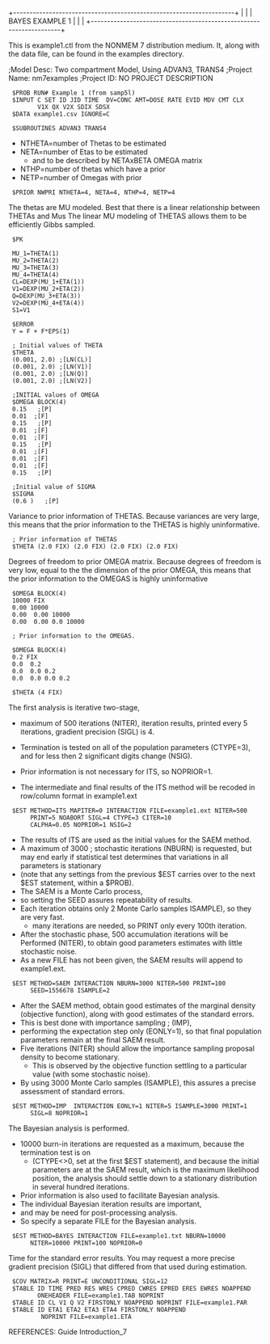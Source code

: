 


 +--------------------------------------------------------------------+
 |                                                                    |
 |                          BAYES EXAMPLE 1                           |
 |                                                                    |
 +--------------------------------------------------------------------+

 This is example1.ctl from the NONMEM 7 distribution medium.  It, along
 with the data file, can be found in the examples directory.

 ;Model Desc: Two compartment Model, Using ADVAN3, TRANS4
 ;Project Name: nm7examples
 ;Project ID: NO PROJECT DESCRIPTION

```
 $PROB RUN# Example 1 (from samp5l)
 $INPUT C SET ID JID TIME  DV=CONC AMT=DOSE RATE EVID MDV CMT CLX
        V1X QX V2X SDIX SDSX
 $DATA example1.csv IGNORE=C

 $SUBROUTINES ADVAN3 TRANS4
```

* NTHETA=number of Thetas to be estimated
* NETA=number of Etas to be estimated
    * and to be described by NETAxBETA OMEGA matrix
* NTHP=number of thetas which have a prior
* NETP=number of Omegas with prior

```
 $PRIOR NWPRI NTHETA=4, NETA=4, NTHP=4, NETP=4
```

The thetas are MU modeled. Best that there is a linear relationship between THETAs and Mus 
The linear MU modeling of THETAS allows them to be efficiently Gibbs sampled.


```
 $PK

 MU_1=THETA(1)
 MU_2=THETA(2)
 MU_3=THETA(3)
 MU_4=THETA(4)
 CL=DEXP(MU_1+ETA(1))
 V1=DEXP(MU_2+ETA(2))
 Q=DEXP(MU_3+ETA(3))
 V2=DEXP(MU_4+ETA(4))
 S1=V1

 $ERROR
 Y = F + F*EPS(1)

 ; Initial values of THETA
 $THETA
 (0.001, 2.0) ;[LN(CL)]
 (0.001, 2.0) ;[LN(V1)]
 (0.001, 2.0) ;[LN(Q)]
 (0.001, 2.0) ;[LN(V2)]

 ;INITIAL values of OMEGA
 $OMEGA BLOCK(4)
 0.15   ;[P]
 0.01  ;[F]
 0.15   ;[P]
 0.01  ;[F]
 0.01  ;[F]
 0.15   ;[P]
 0.01  ;[F]
 0.01  ;[F]
 0.01  ;[F]
 0.15   ;[P]

 ;Initial value of SIGMA
 $SIGMA
 (0.6 )   ;[P]
```

Variance to prior information of THETAS. Because variances are very large, this means that the prior
information to the THETAS is highly uninformative.

```
 ; Prior information of THETAS
 $THETA (2.0 FIX) (2.0 FIX) (2.0 FIX) (2.0 FIX)
```

Degrees of freedom to prior OMEGA matrix. Because degrees of freedom is very low, equal to the the
dimension of the prior OMEGA, this means that the  prior information to the OMEGAS is highly uninformative

```
 $OMEGA BLOCK(4)
 10000 FIX
 0.00 10000
 0.00  0.00 10000
 0.00  0.00 0.0 10000

 ; Prior information to the OMEGAS.

 $OMEGA BLOCK(4)
 0.2 FIX
 0.0  0.2
 0.0  0.0 0.2
 0.0  0.0 0.0 0.2
```

```
 $THETA (4 FIX)
```

The first analysis is iterative two-stage,

* maximum of 500 iterations (NITER), iteration results, printed every 5 iterations, 
gradient precision (SIGL) is 4.

* Termination is tested on all of the population parameters (CTYPE=3), 
and for less then 2 significant digits change (NSIG).

* Prior information is not necessary for ITS, so NOPRIOR=1.

* The intermediate and final results of the ITS method will be recoded in row/column format in example1.ext

```
 $EST METHOD=ITS MAPITER=0 INTERACTION FILE=example1.ext NITER=500
      PRINT=5 NOABORT SIGL=4 CTYPE=3 CITER=10
      CALPHA=0.05 NOPRIOR=1 NSIG=2
```

* The results of ITS are used as the initial values for the SAEM method. 
* A maximum of 3000 ; stochastic iterations (NBURN) is requested,
 but may end early if statistical test determines that variations in all parameters is stationary
* (note that any settings from the previous $EST carries over to the next $EST statement, within a $PROB).
* The SAEM is a Monte Carlo process,
* so setting the SEED assures repeatability of results.
* Each iteration obtains only 2 Monte Carlo samples ISAMPLE), so they are very fast.
    * many iterations are needed, so PRINT only every 100th iteration.
* After the stochastic phase, 500 accumulation iterations will be Performed (NITER), 
to obtain good parameters estimates with little stochastic noise.
* As a new FILE has not been given, the SAEM results will append to example1.ext.

```
 $EST METHOD=SAEM INTERACTION NBURN=3000 NITER=500 PRINT=100
      SEED=1556678 ISAMPLE=2
```

* After the SAEM method, obtain good estimates of the marginal density (objective function),
along with good estimates of the standard errors.
* This is best done with importance sampling ; (IMP),
* performing the expectation step only (EONLY=1), so that final population parameters 
remain at the final SAEM result.
* Five iterations (NITER) should allow the importance sampling proposal density to become stationary.
    * This is observed by the objective function settling to a particular value (with some stochastic noise).
* By using 3000 Monte Carlo samples (ISAMPLE), this assures a precise assessment of standard errors.

```
 $EST METHOD=IMP  INTERACTION EONLY=1 NITER=5 ISAMPLE=3000 PRINT=1
      SIGL=8 NOPRIOR=1
```

The Bayesian analysis is performed.

* 10000 burn-in iterations are requested as a maximum, because the termination test is on 
    * (CTYPE<>0, set at the first $EST statement), and because the initial parameters are at
the SAEM result, which is the maximum likelihood position, the analysis should settle down to a 
stationary distribution in several hundred iterations.
* Prior information is also used to facilitate Bayesian analysis.
* The individual Bayesian iteration results are important,
* and may be need for post-processing analysis.
* So specify a separate FILE for the Bayesian analysis.

```
 $EST METHOD=BAYES INTERACTION FILE=example1.txt NBURN=10000
      NITER=10000 PRINT=100 NOPRIOR=0
```

Time for the standard error results.
You may request a more precise gradient precision (SIGL) that differed from that used during estimation.

```
 $COV MATRIX=R PRINT=E UNCONDITIONAL SIGL=12
 $TABLE ID TIME PRED RES WRES CPRED CWRES EPRED ERES EWRES NOAPPEND
        ONEHEADER FILE=example1.TAB NOPRINT
 $TABLE ID CL V1 Q V2 FIRSTONLY NOAPPEND NOPRINT FILE=example1.PAR
 $TABLE ID ETA1 ETA2 ETA3 ETA4 FIRSTONLY NOAPPEND
         NOPRINT FILE=example1.ETA
```

REFERENCES: Guide Introduction_7
